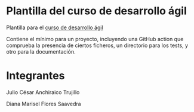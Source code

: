 # Plantilla del curso de desarrollo ágil 

Plantilla para el [curso de desarrollo ágil](https://jj.github.io/curso-tdd)

Contiene el mínimo para un proyecto, incluyendo una GitHub action que
comprueba la presencia de ciertos ficheros, un directorio para los
tests, y otro para la documentación.

# Integrantes
Julio César Anchiraico Trujillo

Diana Marisel Flores Saavedra
